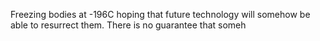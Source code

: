 Freezing bodies at -196C hoping that future technology will somehow be able to resurrect them. There is no guarantee that someh  